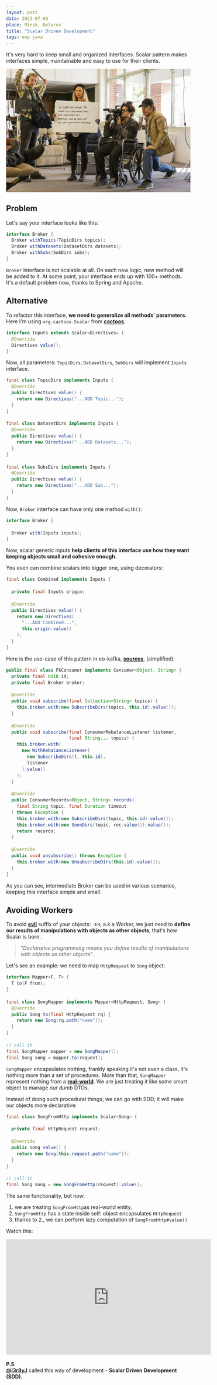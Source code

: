 ```yaml
---
layout: post
date: 2023-07-09
place: Minsk, Belarus
title: "Scalar Driven Development"
tags: oop java
---
```


It's very hard to keep small and organized interfaces.
Scalar pattern makes interfaces simple, maintainable and 
easy to use for their clients.

<!--more-->

<img src="/images/2023/07/saul-take.png">

## Problem

Let's say your interface looks like this: 

```java
interface Broker {
  Broker withTopics(TopicDirs topics);
  Broker withDatasets(DatasetDirs datasets);
  Broker withSubs(SubDirs subs);
}
```

`Broker` interface is not scalable at all.
On each new logic, new method will be added to it.
At some point, your interface ends up with 100+ methods.
It's a default problem now, thanks to Spring and Apache.

## Alternative

To refactor this interface, **we need to generalize all methods' parameters**.
Here I'm using `org.cactoos.Scalar` from [**cactoos**](https://github.com/yegor256/cactoos).

```java
interface Inputs extends Scalar<Directives> {
  @Override
  Directives value();
}
```

Now, all parameters: `TopicDirs`, `DatasetDirs`, `SubDirs`
will implement `Inputs` interface.

```java
final class TopicDirs implements Inputs {
  @Override
  public Directives value() {
    return new Directives("...ADD Topic...");
  }
}

final class DatasetDirs implements Inputs {
  @Override
  public Directives value() {
    return new Directives("...ADD Datasets...");
  }
}

final class SubsDirs implements Inputs {
  @Override
  public Directives value() {
    return new Directives("...ADD Sub...");
  }
}
```

Now, `Broker` interface can have only one method `with()`:

```java
interface Broker {
  
  Broker with(Inputs inputs);
}
```

Now, scalar generic inputs **help clients of this interface use how they want**
**keeping objects small and cohesive enough**.

You even can combine scalars into bigger one, using decorators:
```java
final class Combined implements Inputs {

  private final Inputs origin;

  @Override
  public Directives value() {
    return new Directives(
      "...ADD Combined...",
      this.origin.value()
    );
  }
}
```

Here is the use-case of this pattern in eo-kafka, [**sources**](https://github.com/eo-cqrs/eo-kafka),
(simplified):
```java
public final class FkConsumer implements Consumer<Object, String> {
  private final UUID id;
  private final Broker broker;

  @Override
  public void subscribe(final Collection<String> topics) {
    this.broker.with(new SubscribeDirs(topics, this.id).value());
  }

  @Override
  public void subscribe(final ConsumerRebalanceListener listener,
                        final String... topics) {
    this.broker.with(
      new WithRebalanceListener(
        new SubscribeDirs(t, this.id),
        listener
      ).value()
    );
  }

  @Override
  public ConsumerRecords<Object, String> records(
    final String topic, final Duration timeout
  ) throws Exception {
    this.broker.with(new SubscribeDirs(topic, this.id).value());
    this.broker.with(new SeenDirs(topic, rec.value()).value());
    return records;
  }

  @Override
  public void unsubscribe() throws Exception {
    this.broker.with(new UnsubscribeDirs(this.id).value());
  }
}
```

As you can see, intermediate Broker can be used in various scenarios,
keeping this interface simple and small.

## Avoiding Workers

To avoid [**evil**](https://www.yegor256.com/2015/03/09/objects-end-with-er.html)
suffix of your objects: `-ER`,
a.k.a Worker, we just need to **define our results of manipulations with objects
as other objects**, that's how Scalar is born.

> "_Declarative programming
  means you define results of manipulations
  with objects as other objects_".

Let's see an example: we need to map `HttpRequest` to `Song` object: 

```java
interface Mapper<F, T> {
  T to(F from);
}

final class SongMapper implements Mapper<HttpRequest, Song> {
  @Override
  public Song to(final HttpRequest rq) {
    return new Song(rq.path("name"));
  }
}

// call it
final SongMapper mapper = new SongMapper();
final Song song = mapper.to(request);
```
`SongMapper` encapsulates nothing, frankly speaking
it's not even a class, it's nothing more than a set of procedures.
More than that, `SongMapper`
represent nothing from a [**real-world**](https://www.yegor256.com/2014/11/20/seven-virtues-of-good-object.html#1-he-exists-in-real-life).
We are just treating it like some smart object to manage our dumb DTOs.

Instead of doing such procedural things, we can go with SDD; 
it will make our objects more declarative:

```java
final class SongFromHttp implements Scalar<Song> {
  
  private final HttpRequest request;
  
  @Override
  public Song value() {
    return new Song(this.request.path("name"));
  }
}

// call it
final Song song = new SongFromHttp(request).value();
```

The same functionality, but now:

1. we are treating `SongFromHttp`as real-world entity.
2. `SongFromHttp` has a state inside self: object encapsulates `HttpRequest`
3. thanks to 2., we can perform lazy computation of `SongFromHttp#value()`

Watch this:

<iframe width="560" height="315" src="https://www.youtube.com/embed/6GMiosTLUTc" title="YouTube video player" frameborder="0" allow="accelerometer; autoplay; clipboard-write; encrypted-media; gyroscope; picture-in-picture; web-share" allowfullscreen></iframe>

**P.S**
<br>
[**@l3r8yJ**](https://www.l3r8y.ru/) called this way of development - **Scalar Driven Development (SDD)**.
